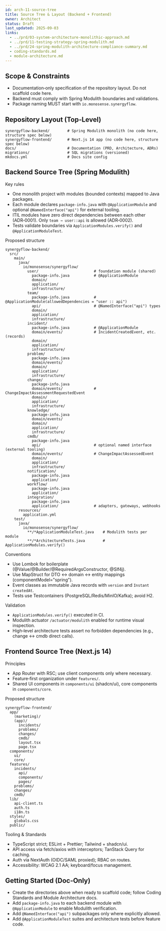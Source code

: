 ```yaml
---
id: arch-11-source-tree
title: Source Tree & Layout (Backend + Frontend)
owner: Architect
status: Draft
last_updated: 2025-09-03
links:
  - ../prd/03-system-architecture-monolithic-approach.md
  - ../prd/11-testing-strategy-spring-modulith.md
  - ../prd/24-spring-modulith-architecture-compliance-summary.md
  - coding-standards.md
  - module-architecture.md
---
```


## Scope & Constraints
- Documentation‑only specification of the repository layout. Do not scaffold code here.
- Backend must comply with Spring Modulith boundaries and validations.
- Package naming MUST start with `io.monosense.synergyflow`.

## Repository Layout (Top‑Level)
```
synergyflow-backend/        # Spring Modulith monolith (no code here, structure spec below)
synergyflow-frontend/       # Next.js 14 app (no code here, structure spec below)
docs/                       # Documentation (PRD, Architecture, ADRs)
migrations/                 # SQL migrations (versioned)
mkdocs.yml                  # Docs site config
```

## Backend Source Tree (Spring Modulith)

Key rules
- One monolith project with modules (bounded contexts) mapped to Java packages.
- Each module declares `package-info.java` with `@ApplicationModule` and optional `@NamedInterface("api")` for external tooling.
- ITIL modules have zero direct dependencies between each other (ADR‑0001). Only `team → user::api` is allowed (ADR‑0002).
- Tests validate boundaries via `ApplicationModules.verify()` and `@ApplicationModuleTest`.

Proposed structure
```
synergyflow-backend/
  src/
    main/
      java/
        io/monosense/synergyflow/
          user/                         # foundation module (shared)
            package-info.java           # @ApplicationModule
            domain/
            application/
            infrastructure/
          team/
            package-info.java           # @ApplicationModule(allowedDependencies = "user :: api")
            api/                        # @NamedInterface("api") types
            domain/
            application/
            infrastructure/
          incident/
            package-info.java           # @ApplicationModule
            domain/events/              # IncidentCreatedEvent, etc. (records)
            domain/
            application/
            infrastructure/
          problem/
            package-info.java
            domain/events/
            domain/
            application/
            infrastructure/
          change/
            package-info.java
            domain/events/              # ChangeImpactAssessmentRequestedEvent
            domain/
            application/
            infrastructure/
          knowledge/
            package-info.java
            domain/events/
            domain/
            application/
            infrastructure/
          cmdb/
            package-info.java
            api/                        # optional named interface (external tooling)
            domain/events/              # ChangeImpactAssessedEvent
            domain/
            application/
            infrastructure/
          notification/
            package-info.java
            application/
          workflow/
            package-info.java
            application/
          integration/
            package-info.java
            application/                # adapters, gateways, webhooks
      resources/
        application.yml
    test/
      java/
        io/monosense/synergyflow/
          **/*ApplicationModuleTest.java    # Modulith tests per module
          **/*ArchitectureTests.java        # ApplicationModules.verify()
```

Conventions
- Use Lombok for boilerplate (@Value/@Builder/@RequiredArgsConstructor, @Slf4j).
- Use MapStruct for DTO ↔ domain ↔ entity mappings (componentModel="spring").
- Event classes as immutable Java records with `version` and `Instant createdAt`.
- Tests use Testcontainers (PostgreSQL/Redis/MinIO/Kafka); avoid H2.

Validation
- `ApplicationModules.verify()` executed in CI.
- Modulith actuator `/actuator/modulith` enabled for runtime visual inspection.
- High‑level architecture tests assert no forbidden dependencies (e.g., change ↔ cmdb direct calls).

## Frontend Source Tree (Next.js 14)

Principles
- App Router with RSC; use client components only where necessary.
- Feature‑first organization under `features/`.
- Shared UI components in `components/ui` (shadcn/ui), core components in `components/core`.

Proposed structure
```
synergyflow-frontend/
  app/
    (marketing)/
    (app)/
      incidents/
      problems/
      changes/
      cmdb/
      layout.tsx
      page.tsx
  components/
    ui/
    core/
  features/
    incidents/
      api/
      components/
      pages/
    problems/
    changes/
    cmdb/
  lib/
    api-client.ts
    auth.ts
    i18n.ts
  styles/
    globals.css
  public/
```

Tooling & Standards
- TypeScript strict; ESLint + Prettier; Tailwind + shadcn/ui.
- API access via fetch/axios with interceptors; TanStack Query for caching.
- Auth via NextAuth (OIDC/SAML proxied); RBAC on routes.
- Accessibility: WCAG 2.1 AA; keyboard/focus management.

## Getting Started (Doc‑Only)
- Create the directories above when ready to scaffold code; follow Coding Standards and Module Architecture docs.
- Add `package-info.java` to each backend module with `@ApplicationModule` to enable Modulith verification.
- Add `@NamedInterface("api")` subpackages only where explicitly allowed.
- Add `@ApplicationModuleTest` suites and architecture tests before feature code.
